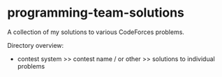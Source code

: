 # programming-team-solutions
A collection of my solutions to various CodeForces problems. 

Directory overview:
- contest system >> contest name / or other >> solutions to individual problems 
